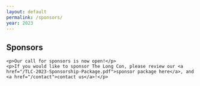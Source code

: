 ```yaml
---
layout: default
permalink: /sponsors/
year: 2023
---
```


<div class="row marketing">
  <div class="col-lg-12">
    <h2>Sponsors</h2>

    <p>Our call for sponsors is now open!</p>
    <p>If you would like to sponsor The Long Con, please review our <a href="/TLC-2023-Sponsorship-Package.pdf">sponsor package here</a>, and <a href="/contact">contact us</a>!</p>
  </div>
</div>
